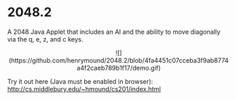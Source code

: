 # 2048.2
A 2048 Java Applet that includes an AI and the ability to move diagonally via the q, e, z, and c keys. 

<center>![](https://github.com/henrymound/2048.2/blob/4fa4451c07cceba3f9ab8774a4f2caeb789b1f17/demo.gif)</center>

Try it out here (Java must be enabled in browser): http://cs.middlebury.edu/~hmound/cs201/index.html
